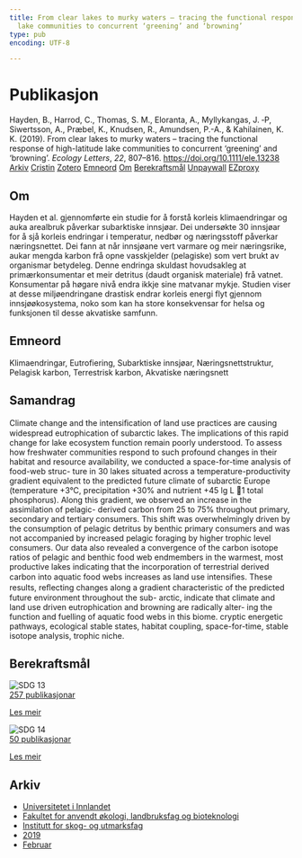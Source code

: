 ```yaml
---
title: From clear lakes to murky waters – tracing the functional response of high-latitude
  lake communities to concurrent ‘greening’ and ‘browning’
type: pub
encoding: UTF-8

---
```

<h1>Publikasjon</h1>
<article id="csl-bib-container-LJBTPFIA" class="csl-bib-container">
  <div class="csl-bib-body"> <div class="csl-entry">Hayden, B., Harrod, C., Thomas, S. M., Eloranta, A., Myllykangas, J. ‐P, Siwertsson, A., Præbel, K., Knudsen, R., Amundsen, P.-A., &#38; Kahilainen, K. K. (2019). From clear lakes to murky waters – tracing the functional response of high-latitude lake communities to concurrent ‘greening’ and ‘browning’. <i>Ecology Letters</i>, <i>22</i>, 807–816. <a href="https://doi.org/10.1111/ele.13238">https://doi.org/10.1111/ele.13238</a></div> </div>
  <div class="csl-bib-buttons">
    <a href="#taxonomy-article-LJBTPFIA" alt="archive" class="csl-bib-button">Arkiv</a>
    <a href="https://app.cristin.no/results/show.jsf?id=1680302" alt="Cristin" class="csl-bib-button">Cristin</a>
    <a href="http://zotero.org/groups/5881554/items/LJBTPFIA" alt="Zotero" class="csl-bib-button">Zotero</a>
    <a href="#keywords-article-LJBTPFIA" alt="keywords" class="csl-bib-button">Emneord</a>
    <a href="#about-article-LJBTPFIA" alt="about_pub" class="csl-bib-button">Om</a>
    <a href="#sdg-article-LJBTPFIA" alt="sdg" class="csl-bib-button">Berekraftsmål</a>
    <a href="https://jyx.jyu.fi/bitstream/123456789/66477/1/hayden%20et%20al%20%20ecol%20lettaccepted.pdf" alt="Unpaywall" class="csl-bib-button">Unpaywall</a>
    <a href="https://jyx.jyu.fi/bitstream/123456789/66477/1/hayden%20et%20al%20%20ecol%20lettaccepted.pdf" alt="EZproxy" class="csl-bib-button">EZproxy</a>
  </div>
  <div id="csl-bib-meta-container-LJBTPFIA"></div>
</article>
<div id="csl-bib-meta-LJBTPFIA" class="csl-bib-meta">
  <article id="about-article-LJBTPFIA" class="about_pub-article">
    <h1>Om</h1>
    Hayden et al. gjennomførte ein studie for å forstå korleis klimaendringar og auka arealbruk påverkar subarktiske innsjøar. Dei undersøkte 30 innsjøar for å sjå korleis endringar i temperatur, nedbør og næringsstoff påverkar næringsnettet. Dei fann at når innsjøane vert varmare og meir næringsrike, aukar mengda karbon frå opne vasskjelder (pelagiske) som vert brukt av organismar betydeleg. Denne endringa skuldast hovudsakleg at primærkonsumentar et meir detritus (daudt organisk materiale) frå vatnet. Konsumentar på høgare nivå endra ikkje sine matvanar mykje. Studien viser at desse miljøendringane drastisk endrar korleis energi flyt gjennom innsjøøkosystema, noko som kan ha store konsekvensar for helsa og funksjonen til desse akvatiske samfunn.
  </article>
  <article id="keywords-article-LJBTPFIA" class="keywords-article">
    <h1>Emneord</h1>
    Klimaendringar, Eutrofiering, Subarktiske innsjøar, Næringsnettstruktur, Pelagisk karbon, Terrestrisk karbon, Akvatiske næringsnett
  </article>
  <article id="abstract-article-LJBTPFIA" class="abstract-article">
    <h1>Samandrag</h1>
    Climate change and the intensiﬁcation of land use practices are causing widespread eutrophication 
of subarctic lakes. The implications of this rapid change for lake ecosystem function remain 
poorly understood. To assess how freshwater communities respond to such profound changes in 
their habitat and resource availability, we conducted a space-for-time analysis of food-web struc- 
ture in 30 lakes situated across a temperature-productivity gradient equivalent to the predicted 
future climate of subarctic Europe (temperature +3°C, precipitation +30% and nutrient +45 lg 
L 
1 
total phosphorus). Along this gradient, we observed an increase in the assimilation of pelagic- 
derived carbon from 25 to 75% throughout primary, secondary and tertiary consumers. This shift 
was overwhelmingly driven by the consumption of pelagic detritus by benthic primary consumers 
and was not accompanied by increased pelagic foraging by higher trophic level consumers. Our 
data also revealed a convergence of the carbon isotope ratios of pelagic and benthic food web 
endmembers in the warmest, most productive lakes indicating that the incorporation of terrestrial 
derived carbon into aquatic food webs increases as land use intensiﬁes. These results, reﬂecting 
changes along a gradient characteristic of the predicted future environment throughout the sub- 
arctic, indicate that climate and land use driven eutrophication and browning are radically alter- 
ing the function and fuelling of aquatic food webs in this biome. 
cryptic energetic pathways, ecological stable states, habitat coupling, space-for-time, stable isotope 
analysis, trophic niche.
  </article>
  <article id="sdg-article-LJBTPFIA" class="sdg-article">
    <h1>Berekraftsmål</h1>
    <div class="sdg-container"><div id="sdg13" class="sdg">
        <img src="{{< params subfolder >}}images/sdg/sdg13_nn.png" class="image" alt="SDG 13">
        <div class="sdg-overlay">
          <a href="{{< params subfolder >}}nn/archive/?sdg=13#archive" class="sdg-publication-count"><span>257</span> publikasjonar</a>
          <p><a href="https://fn.no/om-fn/fns-baerekraftsmaal/stoppe-klimaendringene?lang=nno-NO" class="sdg-read-more">Les meir</a></p>
        </div>
      </div> <div id="sdg14" class="sdg">
        <img src="{{< params subfolder >}}images/sdg/sdg14_nn.png" class="image" alt="SDG 14">
        <div class="sdg-overlay">
          <a href="{{< params subfolder >}}nn/archive/?sdg=14#archive" class="sdg-publication-count"><span>50</span> publikasjonar</a>
          <p><a href="https://fn.no/om-fn/fns-baerekraftsmaal/livet-i-havet?lang=nno-NO" class="sdg-read-more">Les meir</a></p>
        </div>
      </div></div>
  </article>
  <article id="taxonomy-article-LJBTPFIA" class="taxonomy-article">
    <h1>Arkiv</h1>
    <ul>
      <li><a href="{{< params subfolder >}}nn/archive/?key=3DCRN523">Universitetet i Innlandet</a></li>
      <li><a href="{{< params subfolder >}}nn/archive/?key=T77LXH6D">Fakultet for anvendt økologi, landbruksfag og bioteknologi</a></li>
      <li><a href="{{< params subfolder >}}nn/archive/?key=7TRARPE3">Institutt for skog- og utmarksfag</a></li>
      <li><a href="{{< params subfolder >}}nn/archive/?key=MXEW8QDW">2019</a></li>
      <li><a href="{{< params subfolder >}}nn/archive/?key=QPS882AU">Februar</a></li>
    </ul>
  </article>
</div>
